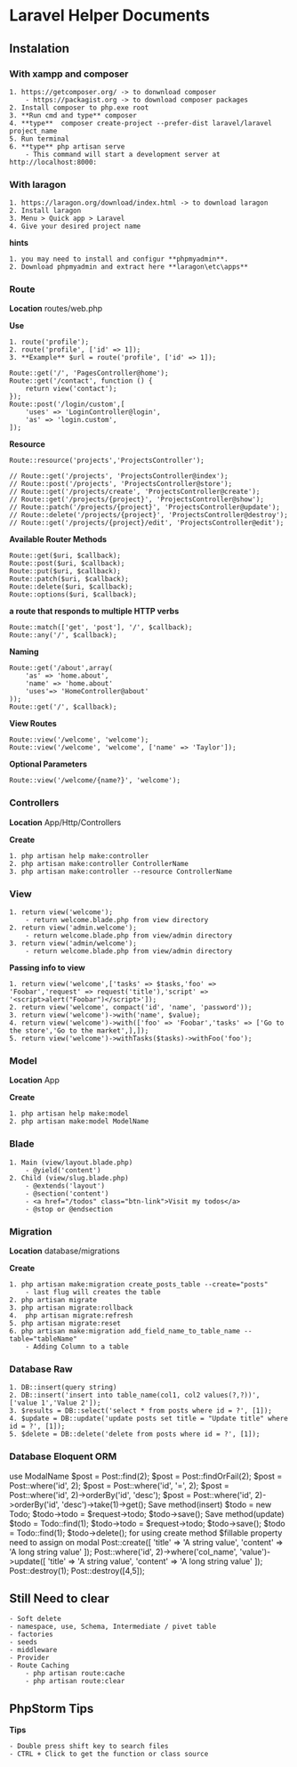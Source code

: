# Laravel Helper Documents
## Instalation
### With xampp and composer
	1. https://getcomposer.org/ -> to donwnload composer
		- https://packagist.org -> to download composer packages
	2. Install composer to php.exe root
	3. **Run cmd and type** composer
	4. **type**  composer create-project --prefer-dist laravel/laravel project_name
	5. Run terminal
	6. **type** php artisan serve
		- This command will start a development server at http://localhost:8000:
### With laragon
	1. https://laragon.org/download/index.html -> to download laragon
	2. Install laragon
	3. Menu > Quick app > Laravel
	4. Give your desired project name
	
**hints**

	1. you may need to install and configur **phpmyadmin**. 
	2. Download phpmyadmin and extract here **laragon\etc\apps**
	
### Route
**Location** routes/web.php

**Use** 

	1. route('profile');
	2. route('profile', ['id' => 1]);
	3. **Example** $url = route('profile', ['id' => 1]); 
```
Route::get('/', 'PagesController@home');
Route::get('/contact', function () {
	return view('contact');
});
Route::post('/login/custom',[
	'uses' => 'LoginController@login',
	'as' => 'login.custom',
]);
```
**Resource**
```
Route::resource('projects','ProjectsController');

// Route::get('/projects', 'ProjectsController@index');
// Route::post('/projects', 'ProjectsController@store');
// Route::get('/projects/create', 'ProjectsController@create');
// Route::get('/projects/{project}', 'ProjectsController@show');
// Route::patch('/projects/{project}', 'ProjectsController@update');
// Route::delete('/projects/{project}', 'ProjectsController@destroy');
// Route::get('/projects/{project}/edit', 'ProjectsController@edit');
```
**Available Router Methods**
```
Route::get($uri, $callback);
Route::post($uri, $callback);
Route::put($uri, $callback);
Route::patch($uri, $callback);
Route::delete($uri, $callback);
Route::options($uri, $callback);
```
**a route that responds to multiple HTTP verbs**
```
Route::match(['get', 'post'], '/', $callback);
Route::any('/', $callback);
```
**Naming**
```
Route::get('/about',array(
	'as' => 'home.about',
	'name' => 'home.about'
	'uses'=> 'HomeController@about'
));
Route::get('/', $callback);
```
**View Routes**
```
Route::view('/welcome', 'welcome');
Route::view('/welcome', 'welcome', ['name' => 'Taylor']);
```
**Optional Parameters**
```
Route::view('/welcome/{name?}', 'welcome');
```
### Controllers
**Location** App/Http/Controllers

**Create** 

	1. php artisan help make:controller
	2. php artisan make:controller ControllerName
	3. php artisan make:controller --resource ControllerName 
	
### View
	1. return view('welcome');
		- return welcome.blade.php from view directory
	2. return view('admin.welcome');
		- return welcome.blade.php from view/admin directory
	3. return view('admin/welcome');
		- return welcome.blade.php from view/admin directory
		
**Passing info to view**

	1. return view('welcome',['tasks' => $tasks,'foo' => 'Foobar','request' => request('title'),'script' => '<script>alert("Foobar")</script>']);
	2. return view('welcome', compact('id', 'name', 'password'));
	3. return view('welcome')->with('name', $value);
	4. return view('welcome')->with(['foo' => 'Foobar','tasks' => ['Go to the store','Go to the market',],]);
	5. return view('welcome')->withTasks($tasks)->withFoo('foo');
	
### Model
**Location** App

**Create** 

	1. php artisan help make:model
	2. php artisan make:model ModelName

### Blade
	1. Main (view/layout.blade.php)
		- @yield('content')	
	2. Child (view/slug.blade.php)	
		- @extends('layout')
		- @section('content')
		- <a href="/todos" class="btn-link">Visit my todos</a>
		- @stop or @endsection
### Migration
**Location** database/migrations

**Create** 

	1. php artisan make:migration create_posts_table --create="posts"
		- last flug will creates the table
	2. php artisan migrate
	3. php artisan migrate:rollback
	4. 	php artisan migrate:refresh
	5. php artisan migrate:reset
	6. php artisan make:migration add_field_name_to_table_name --table="tableName"
		- Adding Column to a table
		
### Database Raw
	1. DB::insert(query string)
	2. DB::insert('insert into table_name(col1, col2 values(?,?))', ['value 1','Value 2']);
	3. $results = DB::select('select * from posts where id = ?', [1]);
	4. $update = DB::update('update posts set title = "Update title" where id = ?', [1]);
	5. $delete = DB::delete('delete from posts where id = ?', [1]);
	
### Database Eloquent ORM
use ModalName
$post = Post::find(2);
$post = Post::findOrFail(2);
$post = Post::where('id', 2);
$post = Post::where('id', '=', 2);
$post = Post::where('id', 2)->orderBy('id', 'desc');
$post = Post::where('id', 2)->orderBy('id', 'desc')->take(1)->get();
Save method(insert)
$todo = new Todo;
$todo->todo = $request->todo;
$todo->save();
Save method(update)	
$todo = Todo::find(1);
$todo->todo = $request->todo;
$todo->save();
$todo = Todo::find(1);
$todo->delete();
for using create method $fillable property need to assign on modal
Post::create([
	'title' => 'A string value',
	'content' => 'A long string value'
]);
Post::where('id', 2)->where('col_name', 'value')->update([
	'title' => 'A string value',
	'content' => 'A long string value'
]);
Post::destroy(1);
Post::destroy([4,5]);

## Still Need to clear
	- Soft delete
	- namespace, use, Schema, Intermediate / pivet table
	- factories
	- seeds
	- middleware
	- Provider
	- Route Caching
		- php artisan route:cache
		- php artisan route:clear
## PhpStorm Tips
**Tips**

	- Double press shift key to search files
	- CTRL + Click to get the function or class source